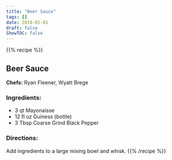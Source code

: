 ```yaml
---
title: "Beer Sauce"
tags: []
date: 2018-01-01
draft: false
ShowTOC: false
---
```


{{% recipe %}}

## Beer Sauce

**Chefs:** Ryan Fleener, Wyatt Brege



### Ingredients:

-   3 qt Mayonaisse
-   12 fl oz Guiness (bottle)
-   3 Tbsp Coarse Grind Black Pepper

### Directions: 

Add ingredients to a large mixing bowl and whisk.
{{% /recipe %}}
